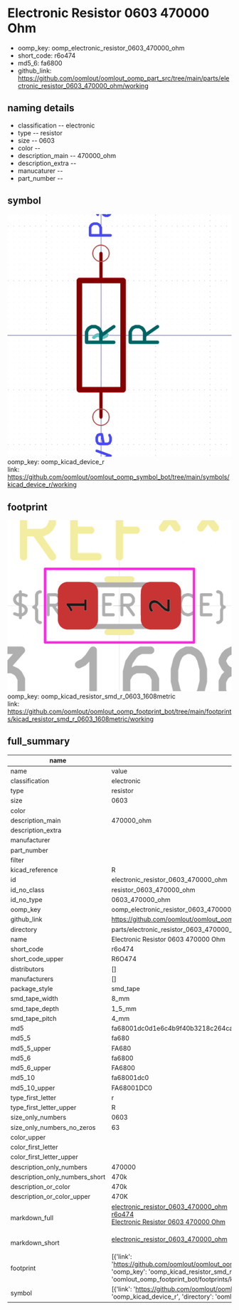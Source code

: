 # Electronic Resistor 0603 470000 Ohm

  
* oomp_key: oomp_electronic_resistor_0603_470000_ohm 
* short_code: r6o474
* md5_6: fa6800  
* github_link: https://github.com/oomlout/oomlout_oomp_part_src/tree/main/parts/electronic_resistor_0603_470000_ohm/working  
## naming details
* classification -- electronic
* type -- resistor
* size -- 0603
* color -- 
* description_main -- 470000_ohm
* description_extra -- 
* manucaturer -- 
* part_number -- 



## symbol

![](symbol/0/working/working_600.png)  
oomp_key: oomp_kicad_device_r  
link: https://github.com/oomlout/oomlout_oomp_symbol_bot/tree/main/symbols/kicad_device_r/working  

## footprint

![](footprint/0/working/working_600.png)  
oomp_key: oomp_kicad_resistor_smd_r_0603_1608metric  
link: https://github.com/oomlout/oomlout_oomp_footprint_bot/tree/main/footprints/kicad_resistor_smd_r_0603_1608metric/working  

## full_summary
| name | value | 
| --- | --- | 
| name | value | 
| classification | electronic | 
| type | resistor | 
| size | 0603 | 
| color |  | 
| description_main | 470000_ohm | 
| description_extra |  | 
| manufacturer |  | 
| part_number |  | 
| filter |  | 
| kicad_reference | R | 
| id | electronic_resistor_0603_470000_ohm | 
| id_no_class | resistor_0603_470000_ohm | 
| id_no_type | 0603_470000_ohm | 
| oomp_key | oomp_electronic_resistor_0603_470000_ohm | 
| github_link | https://github.com/oomlout/oomlout_oomp_part_src/tree/main/parts/electronic_resistor_0603_470000_ohm/working | 
| directory | parts/electronic_resistor_0603_470000_ohm | 
| name | Electronic Resistor 0603 470000 Ohm | 
| short_code | r6o474 | 
| short_code_upper | R6O474 | 
| distributors | [] | 
| manufacturers | [] | 
| package_style | smd_tape | 
| smd_tape_width | 8_mm | 
| smd_tape_depth | 1_5_mm | 
| smd_tape_pitch | 4_mm | 
| md5 | fa68001dc0d1e6c4b9f40b3218c264ca | 
| md5_5 | fa680 | 
| md5_5_upper | FA680 | 
| md5_6 | fa6800 | 
| md5_6_upper | FA6800 | 
| md5_10 | fa68001dc0 | 
| md5_10_upper | FA68001DC0 | 
| type_first_letter | r | 
| type_first_letter_upper | R | 
| size_only_numbers | 0603 | 
| size_only_numbers_no_zeros | 63 | 
| color_upper |  | 
| color_first_letter |  | 
| color_first_letter_upper |  | 
| description_only_numbers | 470000 | 
| description_only_numbers_short | 470k | 
| description_or_color | 470k | 
| description_or_color_upper | 470K | 
| markdown_full | [electronic_resistor_0603_470000_ohm](https://github.com/oomlout/oomlout_oomp_part_src/tree/main/parts/electronic_resistor_0603_470000_ohm/working)<br>[r6o474](https://github.com/oomlout/oomlout_oomp_part_src/tree/main/parts/electronic_resistor_0603_470000_ohm/working)<br>[Electronic Resistor 0603 470000 Ohm](https://github.com/oomlout/oomlout_oomp_part_src/tree/main/parts/electronic_resistor_0603_470000_ohm/working)<br><br> | 
| markdown_short | [electronic_resistor_0603_470000_ohm](https://github.com/oomlout/oomlout_oomp_part_src/tree/main/parts/electronic_resistor_0603_470000_ohm/working)<br><br> | 
| footprint | [{'link': 'https://github.com/oomlout/oomlout_oomp_footprint_bot/tree/main/foootprntss/kicad_resistor_smd_r_0603_1608metric', 'oomp_key': 'oomp_kicad_resistor_smd_r_0603_1608metric', 'directory': 'oomlout_oomp_footprint_bot/footprints/kicad_resistor_smd_r_0603_1608metric//working/working.kicad_mod'}] | 
| symbol | [{'link': 'https://github.com/oomlout/oomlout_oomp_symbol_bot/tree/main/symbols/kicad_device_r', 'oomp_key': 'oomp_kicad_device_r', 'directory': 'oomlout_oomp_symbol_bot/symbols/kicad_device_r//working/working.kicad_sym'}] | 
